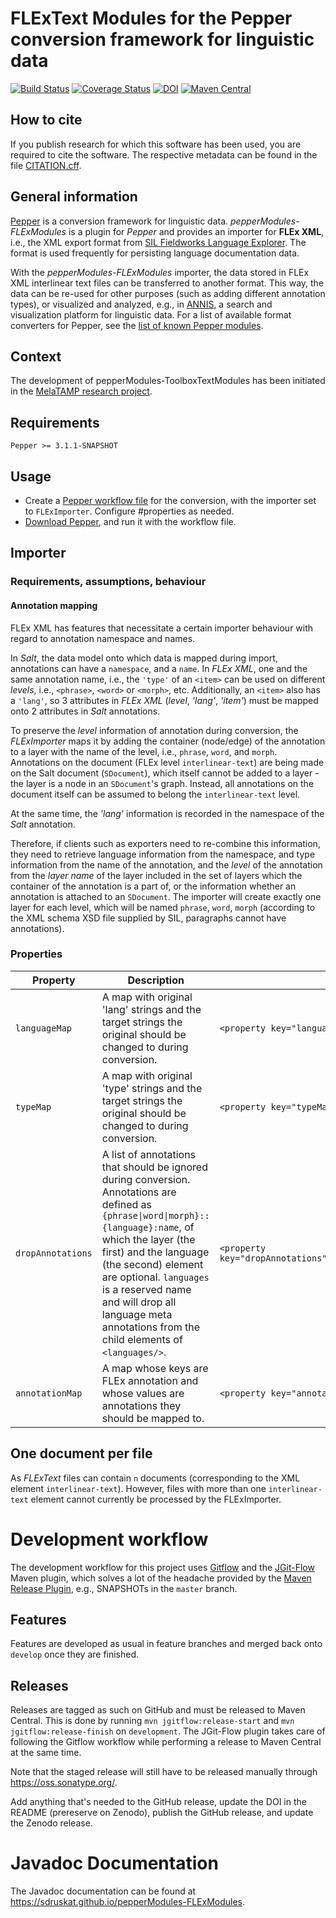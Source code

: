 # FLExText Modules for the Pepper conversion framework for linguistic data

[![Build Status](https://travis-ci.org/sdruskat/pepperModules-FLExModules.svg?branch=develop)](https://travis-ci.org/sdruskat/pepperModules-FLExModules) [![Coverage Status](https://coveralls.io/repos/github/sdruskat/pepperModules-FLExModules/badge.svg?branch=develop)](https://coveralls.io/github/sdruskat/pepperModules-FLExModules?branch=develop) [![DOI](https://zenodo.org/badge/DOI/10.5281/zenodo.1492292.svg)](https://doi.org/10.5281/zenodo.1492292) [![Maven Central](https://maven-badges.herokuapp.com/maven-central/org.corpus-tools/pepperModules-FLExModules/badge.svg)](https://maven-badges.herokuapp.com/maven-central/org.corpus-tools/pepperModules-FLExModules)

## How to cite

If you publish research for which this software has been used, you are required
to cite the software. The respective metadata can be found in the file
[CITATION.cff](CITATION.cff).

## General information


[Pepper](http://corpus-tools.org/pepper) is a conversion framework for linguistic data. 
*pepperModules-FLExModules* is a plugin for *Pepper* and provides an
importer for **FLEx XML**, i.e., the XML
export format from 
[SIL Fieldworks Language Explorer](https://software.sil.org/fieldworks/). 
The format
is used frequently for persisting language documentation data.

With the *pepperModules-FLExModules* importer, the data stored in FLEx XML 
interlinear text files can be transferred to another format. This way, the data 
can be re-used for other
purposes (such as adding different annotation types), or visualized and analyzed,
e.g., in [ANNIS](http://corpus-tools.org/annis), a search and visualization 
platform for linguistic data. For a list of available format converters for Pepper,
see the [list of known Pepper modules](http://corpus-tools.org/pepper/knownModules.html).

## Context

The development of pepperModules-ToolboxTextModules has been initiated in the 
[MelaTAMP research project](https://hu.berlin/melatamp).

## Requirements

`Pepper >= 3.1.1-SNAPSHOT`

## Usage

- Create a [Pepper workflow 
file](http://corpus-tools.org/pepper/userGuide.html#workflow_file) for the 
conversion, with the importer set to `FLExImporter`. Configure #properties as
needed.
- [Download Pepper](http://corpus-tools.org/pepper/), and run it with the 
workflow file.

## Importer

### Requirements, assumptions, behaviour

#### Annotation mapping

FLEx XML has features that necessitate a certain importer behaviour with regard
to annotation namespace and names.

In *Salt*, the data model onto which data is mapped during import, annotations
can have a `namespace`, and a `name`. In *FLEx XML*, one and the same annotation
name, i.e., the `'type'` of an `<item>` can be used on different *levels*, i.e.,
`<phrase>`, `<word>` or `<morph>`, etc. Additionally, an `<item>` also has a
`'lang'`, so 3 attributes in *FLEx XML* (*level*, *'lang'*, *'item'*) must be 
mapped onto 2 attributes in *Salt* annotations.

To preserve the *level* information of annotation during conversion, the
*FLExImporter* maps it by adding the container (node/edge) of the annotation
to a layer with the name of the level, i.e., `phrase`, `word`, and `morph`.
Annotations on the document (FLEx level `interlinear-text`) are being made
on the Salt document (`SDocument`), which itself cannot be added to a layer -
the layer is a node in an `SDocument`'s graph. Instead, all annotations on the
document itself can be assumed to belong the `interlinear-text` level.

At the same time, the *'lang'* information is recorded in the namespace of the
*Salt* annotation.

Therefore, if clients such as exporters need to re-combine this information, 
they need to retrieve language information from the namespace, and type 
information from the name of the annotation, and the *level* of the annotation
from the *layer name* of the layer included in the set of layers which the 
container of the annotation is a part of, or the information whether an 
annotation is attached to an `SDocument`. The importer will create exactly one
layer for each level, which will be named `phrase`, `word`, `morph` (according 
to the XML schema XSD file supplied by SIL, paragraphs cannot have annotations).


### Properties

|      Property     |                                                  Description                                                   |                               Example                                |                                                                                                                                                                                                                                    |                                                                                           |
|-------------------|----------------------------------------------------------------------------------------------------------------|----------------------------------------------------------------------|------------------------------------------------------------------------------------------------------------------------------------------------------------------------------------------------------------------------------------|-------------------------------------------------------------------------------------------|
| `languageMap`     | A map with original 'lang' strings and the target strings the original should be changed to during conversion. | `<property key="languageMap">ENGLISH=en,NORTH-AMBRYM=mmg</property>` |                                                                                                                                                                                                                                    |                                                                                           |
| `typeMap`         | A map with original 'type' strings and the target strings the original should be changed to during conversion. | `<property key="typeMap">txt=tx,gls=ge</property>`                   |                                                                                                                                                                                                                                    |                                                                                           |
| `dropAnnotations` | A list of annotations that should be ignored during conversion. Annotations are defined as `{phrase\|word\|morph}::{language}:name`, of which the layer (the first) and the language (the second) element are optional. `languages` is a reserved name and will drop all language meta annotations from the child elements of `<languages/>`. | `<property key="dropAnnotations">languages,morph::en:hn,fr:gls,morph::dro,xxx</property>` |
| `annotationMap`   | A map whose keys are FLEx annotation and whose values are annotations they should be mapped to.                | `<property key="annotationMap">word::en:gls=ge,morph::en:gls=ps</property>`|


## One document per file

As *FLExText* files can contain `n` documents (corresponding to the XML element `interlinear-text`).
However, files with more than one `interlinear-text` element cannot currently
be processed by the FLExImporter.

# Development workflow

The development workflow for this project uses 
[Gitflow](https://nvie.com/posts/a-successful-git-branching-model/) and the 
[JGit-Flow](https://bitbucket.org/atlassian/jgit-flow/) Maven plugin, which 
solves a lot of the headache provided by the
[Maven Release Plugin](http://maven.apache.org/maven-release/maven-release-plugin/), 
e.g., SNAPSHOTs in the `master` branch.

## Features

Features are developed as usual in feature branches and merged back onto
`develop` once they are finished.

## Releases

Releases are tagged as such on GitHub and must be released to Maven Central.
This is done by running `mvn jgitflow:release-start` and 
`mvn jgitflow:release-finish` on `development`. The JGit-Flow plugin takes
care of following the Gitflow workflow while performing a release to
Maven Central at the same time.

Note that the staged release will still have to be released manually through
<https://oss.sonatype.org/>.

Add anything that's needed to the GitHub release, update the DOI in the
README (prereserve on Zenodo), publish the GitHub release, and update the
Zenodo release.

# Javadoc Documentation

The Javadoc documentation can be found at <https://sdruskat.github.io/pepperModules-FLExModules>.